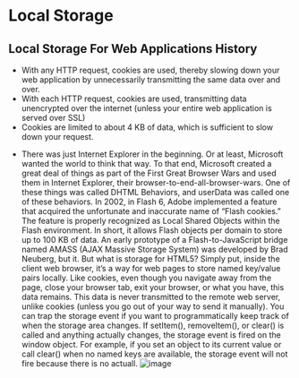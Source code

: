 # Local Storage
## Local Storage For Web Applications History
* With any HTTP request, cookies are used, thereby slowing down your web application by unnecessarily transmitting the same data over and over.
* With each HTTP request, cookies are used, transmitting data unencrypted over the internet (unless your entire web application is served over SSL)
* Cookies are limited to about 4 KB of data, which is sufficient to slow down your request.

- There was just Internet Explorer in the beginning. Or at least, Microsoft wanted the world to think that way. To that end, Microsoft created a great deal of things as part of the First Great Browser Wars and used them in Internet Explorer, their browser-to-end-all-browser-wars. One of these things was called DHTML Behaviors, and userData was called one of these behaviors. In 2002, in Flash 6, Adobe implemented a feature that acquired the unfortunate and inaccurate name of “Flash cookies.” The feature is properly recognized as Local Shared Objects within the Flash environment. In short, it allows Flash objects per domain to store up to 100 KB of data. An early prototype of a Flash-to-JavaScript bridge named AMASS (AJAX Massive Storage System) was developed by Brad Neuberg, but it. But what is storage for HTML5? Simply put, inside the client web browser, it’s a way for web pages to store named key/value pairs locally. Like cookies, even though you navigate away from the page, close your browser tab, exit your browser, or what you have, this data remains. This data is never transmitted to the remote web server, unlike cookies (unless you go out of your way to send it manually). You can trap the storage event if you want to programmatically keep track of when the storage area changes. If setItem(), removeItem(), or clear() is called and anything actually changes, the storage event is fired on the window object. For example, if you set an object to its current value or call clear() when no named keys are available, the storage event will not fire because there is no actuall.
![image](https://miro.medium.com/max/2288/1*WVlN_Z4uHPp0IIDrd-b46g.jpeg)